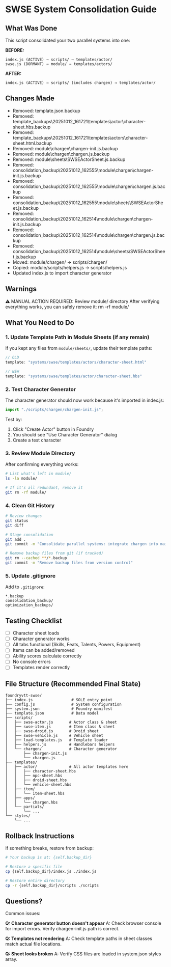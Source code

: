 # SWSE System Consolidation Guide

## What Was Done

This script consolidated your two parallel systems into one:

**BEFORE:**
```
index.js (ACTIVE) → scripts/ → templates/actor/
swse.js (DORMANT) → module/ → templates/actors/
```

**AFTER:**
```
index.js (ACTIVE) → scripts/ (includes chargen) → templates/actor/
```

## Changes Made

- Removed: template.json.backup
- Removed: template_backups\20251012_161721\templates\actor\character-sheet.hbs.backup
- Removed: template_backups\20251012_161721\templates\actors\character-sheet.html.backup
- Removed: module\chargen\chargen-init.js.backup
- Removed: module\chargen\chargen.js.backup
- Removed: module\sheets\SWSEActorSheet.js.backup
- Removed: consolidation_backup\20251012_162555\module\chargen\chargen-init.js.backup
- Removed: consolidation_backup\20251012_162555\module\chargen\chargen.js.backup
- Removed: consolidation_backup\20251012_162555\module\sheets\SWSEActorSheet.js.backup
- Removed: consolidation_backup\20251012_162514\module\chargen\chargen-init.js.backup
- Removed: consolidation_backup\20251012_162514\module\chargen\chargen.js.backup
- Removed: consolidation_backup\20251012_162514\module\sheets\SWSEActorSheet.js.backup
- Moved: module/chargen/ → scripts/chargen/
- Copied: module/scripts/helpers.js → scripts/helpers.js
- Updated index.js to import character generator


## Warnings

⚠ MANUAL ACTION REQUIRED: Review module/ directory
  After verifying everything works, you can safely remove it:
  rm -rf module/



## What You Need to Do

### 1. Update Template Path in Module Sheets (if any remain)

If you kept any files from `module/sheets/`, update their template paths:

```javascript
// OLD
template: "systems/swse/templates/actors/character-sheet.html"

// NEW
template: "systems/swse/templates/actor/character-sheet.hbs"
```

### 2. Test Character Generator

The character generator should now work because it's imported in index.js:

```javascript
import "./scripts/chargen/chargen-init.js";
```

Test by:
1. Click "Create Actor" button in Foundry
2. You should see "Use Character Generator" dialog
3. Create a test character

### 3. Review Module Directory

After confirming everything works:

```bash
# List what's left in module/
ls -la module/

# If it's all redundant, remove it
git rm -rf module/
```

### 4. Clean Git History

```bash
# Review changes
git status
git diff

# Stage consolidation
git add .
git commit -m "Consolidate parallel systems: integrate chargen into main system"

# Remove backup files from git (if tracked)
git rm --cached **/*.backup
git commit -m "Remove backup files from version control"
```

### 5. Update .gitignore

Add to `.gitignore`:
```
*.backup
consolidation_backup/
optimization_backups/
```

## Testing Checklist

- [ ] Character sheet loads
- [ ] Character generator works
- [ ] All tabs functional (Skills, Feats, Talents, Powers, Equipment)
- [ ] Items can be added/removed
- [ ] Ability scores calculate correctly
- [ ] No console errors
- [ ] Templates render correctly

## File Structure (Recommended Final State)

```
foundryvtt-swse/
├── index.js                 # SOLE entry point
├── config.js                # System configuration
├── system.json              # Foundry manifest
├── template.json            # Data model
├── scripts/
│   ├── swse-actor.js       # Actor class & sheet
│   ├── swse-item.js        # Item class & sheet  
│   ├── swse-droid.js       # Droid sheet
│   ├── swse-vehicle.js     # Vehicle sheet
│   ├── load-templates.js   # Template loader
│   ├── helpers.js          # Handlebars helpers
│   └── chargen/            # Character generator
│       ├── chargen-init.js
│       └── chargen.js
├── templates/
│   ├── actor/              # All actor templates here
│   │   ├── character-sheet.hbs
│   │   ├── npc-sheet.hbs
│   │   ├── droid-sheet.hbs
│   │   └── vehicle-sheet.hbs
│   ├── item/
│   │   └── item-sheet.hbs
│   ├── apps/
│   │   └── chargen.hbs
│   └── partials/
│       └── ...
└── styles/
    └── ...
```

## Rollback Instructions

If something breaks, restore from backup:

```bash
# Your backup is at: {self.backup_dir}

# Restore a specific file
cp {self.backup_dir}/index.js ./index.js

# Restore entire directory
cp -r {self.backup_dir}/scripts ./scripts
```

## Questions?

Common issues:

**Q: Character generator button doesn't appear**
A: Check browser console for import errors. Verify chargen-init.js path is correct.

**Q: Templates not rendering**
A: Check template paths in sheet classes match actual file locations.

**Q: Sheet looks broken**
A: Verify CSS files are loaded in system.json styles array.

